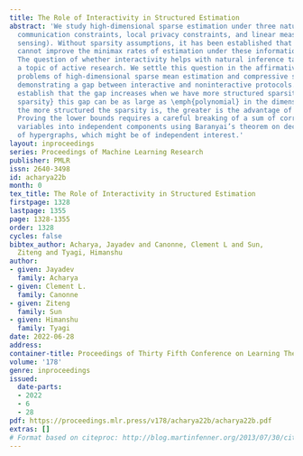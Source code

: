 ```yaml
---
title: The Role of Interactivity in Structured Estimation
abstract: 'We study high-dimensional sparse estimation under three natural constraints:
  communication constraints, local privacy constraints, and linear measurements (compressive
  sensing). Without sparsity assumptions, it has been established that interactivity
  cannot improve the minimax rates of estimation under these information constraints.
  The question of whether interactivity helps with natural inference tasks has been
  a topic of active research. We settle this question in the affirmative for the prototypical
  problems of high-dimensional sparse mean estimation and compressive sensing, by
  demonstrating a gap between interactive and noninteractive protocols.  We further
  establish that the gap increases when we have more structured sparsity: for \emph{block
  sparsity} this gap can be as large as \emph{polynomial} in the dimensionality. Thus,
  the more structured the sparsity is, the greater is the advantage of interaction.
  Proving the lower bounds requires a careful breaking of a sum of correlated random
  variables into independent components using Baranyai’s theorem on decomposition
  of hypergraphs, which might be of independent interest.'
layout: inproceedings
series: Proceedings of Machine Learning Research
publisher: PMLR
issn: 2640-3498
id: acharya22b
month: 0
tex_title: The Role of Interactivity in Structured Estimation
firstpage: 1328
lastpage: 1355
page: 1328-1355
order: 1328
cycles: false
bibtex_author: Acharya, Jayadev and Canonne, Clement L and Sun,
  Ziteng and Tyagi, Himanshu
author:
- given: Jayadev
  family: Acharya
- given: Clement L.
  family: Canonne
- given: Ziteng
  family: Sun
- given: Himanshu
  family: Tyagi
date: 2022-06-28
address:
container-title: Proceedings of Thirty Fifth Conference on Learning Theory
volume: '178'
genre: inproceedings
issued:
  date-parts:
  - 2022
  - 6
  - 28
pdf: https://proceedings.mlr.press/v178/acharya22b/acharya22b.pdf
extras: []
# Format based on citeproc: http://blog.martinfenner.org/2013/07/30/citeproc-yaml-for-bibliographies/
---
```

